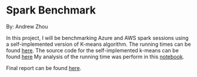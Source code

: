 # Spark Benchmark

By: Andrew Zhou

In this project, I will be benchmarking Azure and AWS spark sessions using a self-implemented version of K-means algorithm. The running times can be found [here](https://github.com/azhou5211/spark_benchmark/blob/main/src/data/Running_time.xls). The source code for the self-implemented k-means can be found [here](https://github.com/azhou5211/spark_benchmark/blob/main/src/kmeans.py) My analysis of the running time was perform in this [notebook](https://github.com/azhou5211/spark_benchmark/blob/main/src/notebooks/analysis.ipynb).

Final report can be found [here](https://github.com/azhou5211/spark_benchmark/blob/main/docs/final.pdf).

